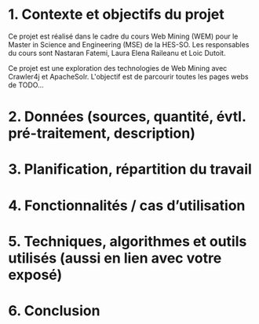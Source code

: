 # 1. Contexte et objectifs du projet

Ce projet est réalisé dans le cadre du cours Web Mining (WEM) pour le Master in Science and Engineering (MSE) de la HES-SO.
Les responsables du cours sont Nastaran Fatemi, Laura Elena Raileanu et Loic Dutoit. 

Ce projet est une exploration des technologies de Web Mining avec Crawler4j et ApacheSolr. L'objectif est de parcourir
toutes les pages webs de TODO...

# 2. Données (sources, quantité, évtl. pré-traitement, description)

# 3. Planification, répartition du travail

# 4. Fonctionnalités / cas d’utilisation

# 5. Techniques, algorithmes et outils utilisés (aussi en lien avec votre exposé)

# 6. Conclusion